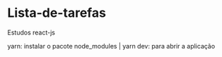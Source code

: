 # Lista-de-tarefas
Estudos react-js

yarn: instalar o pacote node_modules |
yarn dev: para abrir a aplicação
